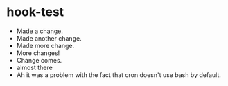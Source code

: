# hook-test

- Made a change.
- Made another change.
- Made more change.
- More changes!
- Change comes.
- almost there
- Ah it was a problem with the fact that cron doesn't use bash by default.